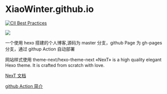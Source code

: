 # XiaoWinter.github.io
[![CII Best Practices](https://bestpractices.coreinfrastructure.org/projects/5020/badge)](https://bestpractices.coreinfrastructure.org/projects/5020)

![](https://img.shields.io/badge/node-%3E=10.9.0-green?style=flat-square)

一个使用 hexo 搭建的个人博客,源码为 master 分支，github Page 为 gh-pages 分支，通过 githup Action 自动部署

网站样式使用 theme-next/hexo-theme-next «NexT» is a high quality elegant Hexo theme. It is crafted from scratch with love.

[ NexT 文档](http://theme-next.iissnan.com/)

[github Action 简介](http://www.ruanyifeng.com/blog/2019/09/getting-started-with-github-actions.html)
